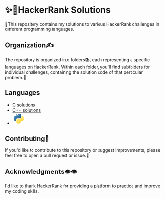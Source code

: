 <h1>✨📅HackerRank Solutions</h1>
  <p>🧠This repository contains my solutions to various HackerRank challenges in different programming languages.</p>
  <h2>Organization✍️</h2>
  <p>The repository is organized into folders📚, each representing a specific languages on HackerRank. Within each folder, you'll find subfolders for individual challenges, containing the solution code of that perticular problem.🫧</p>
  <h2>Languages</h2>
  <ul>
    <li><a href="C">C solutions</a></li>
    <li><a href="CPP">C++ solutions</a></li>
    <li>  <a href="PYTHON" target="_blank" rel="noreferrer"> 
  <img src="https://raw.githubusercontent.com/devicons/devicon/master/icons/python/python-original.svg" alt="python" width="40" height="40"/> </a></li>
    <!--<a href="PYTHON">Python solutions</a>
    <li><a href="java">Java solutions</a></li>-->
  </ul>
  <h2>Contributing🙏</h2>
  <p>If you'd like to contribute to this repository or suggest improvements, please feel free to open a pull request or issue.🤝</p>
  <h2>Acknowledgments👁️👁️</h2>
  <p>I'd like to thank HackerRank for providing a platform to practice and improve my coding skills.</p>
  

